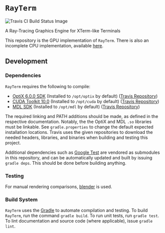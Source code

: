 # `RayTerm`

![Travis CI Build Status Image](https://travis-ci.com/Michionlion/rayterm.svg?branch=master)

A Ray-Tracing Graphics Engine for XTerm-like Terminals

This repository is the GPU implementation of `RayTerm`. There is also an
incomplete CPU implementation, available [here](https://github.com/Michionlion/rayterm-cpu).

## Development

### Dependencies

`RayTerm` requires the following to compile:

* [OptiX 6.0.0 SDK](http://raytracing-docs.nvidia.com/optix_6_0/index.html)
  (Installed to `/opt/optix` by default) ([Travis Repository](https://github.com/Michionlion/optix))
* [CUDA Toolkit 10.0](https://developer.nvidia.com/cuda-toolkit-archive)
  (Installed to `/opt/cuda` by default) ([Travis Repository](https://github.com/Michionlion/cuda))
* [MDL SDK](https://developer.nvidia.com/mdl-sdk)
  (Installed to `/opt/mdl` by default) ([Travis Repository](https://github.com/Michionlion/mdl))

The required linking and PATH additions should be made, as defined in the
respective documentation. Notably, the the OptiX and MDL `.so` libraries must
be linkable. See `gradle.properties` to change the default expected installation
locations. Travis uses the given repositories to download the needed headers,
libraries, and binaries when building and testing this project.

Additional dependencies such as [Google Test](https://github.com/google/googletest)
are vendored as submodules in this repository, and can be automatically updated
and built by issuing `gradle deps`. This should be done before building anything.

### Testing

For manual rendering comparisons, [blender](https://www.blender.org/) is used.

### Build System

`RayTerm` uses the [Gradle](https://gradle.org/) to automate compilation and
testing. To build `RayTerm`, run the command `gradle build`. To run unit tests,
run `gradle test`. To lint documentation and source code (where applicable),
issue `gradle lint`.

